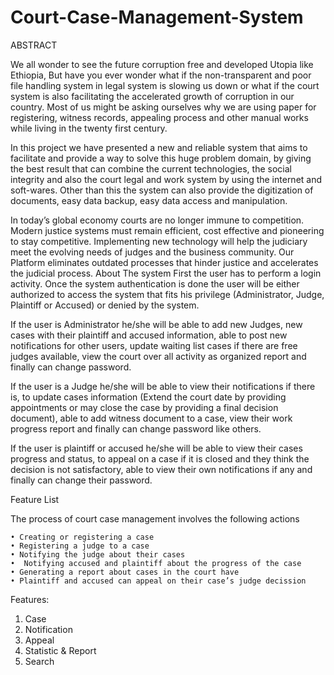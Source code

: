 # Court-Case-Management-System
ABSTRACT

We all wonder to see the future corruption free and developed Utopia like Ethiopia, But have you ever wonder what if the non-transparent and poor file handling system in legal system is slowing us down or what if the court system is also facilitating the accelerated growth of corruption in our country. Most of us might be asking ourselves why we are using paper for registering, witness records, appealing process and other manual works while living in the twenty first century.

In this project we have presented a new and reliable system that aims to facilitate and provide a way to solve this huge problem domain, by giving the best result that can combine the current technologies, the social integrity and also the court legal and work system by using the internet and soft-wares. Other than this the system can also provide the digitization of documents, easy data backup, easy data access and manipulation. 

In today’s global economy courts are no longer immune to competition. Modern justice systems must remain efficient, cost effective and pioneering to stay competitive. Implementing new technology will help the judiciary meet the evolving needs of judges and the business community. Our Platform eliminates outdated processes that hinder justice and accelerates the judicial process.
About The system
First the user has to perform a login activity. Once the system authentication is done the user will be either authorized to access the system that fits his privilege (Administrator, Judge, Plaintiff or Accused) or denied by the system.

If the user is Administrator he/she will be able to add new Judges, new cases with their plaintiff and accused information, able to post new notifications for other users, update waiting list cases if there are free judges available, view the court over all activity as organized report and finally can change password.

If the user is a Judge he/she will be able to view their notifications if there is, to update cases information (Extend the court date by providing appointments or may close the case by providing a final decision document), able to add witness document to a case, view their work progress report and finally can change password like others.

If the user is plaintiff or accused he/she will be able to view their cases progress and status, to appeal on a case if it is closed and they think the decision is not satisfactory, able to view their own notifications if any and finally can change their password.

Feature List

The process of court case management involves the following actions

    • Creating or registering a case
    • Registering a judge to a case 
    • Notifying the judge about their cases 
    •  Notifying accused and plaintiff about the progress of the case
    • Generating a report about cases in the court have
    • Plaintiff and accused can appeal on their case’s judge decission 

Features:
1. Case
2. Notification
3. Appeal 
4. Statistic & Report
5. Search

